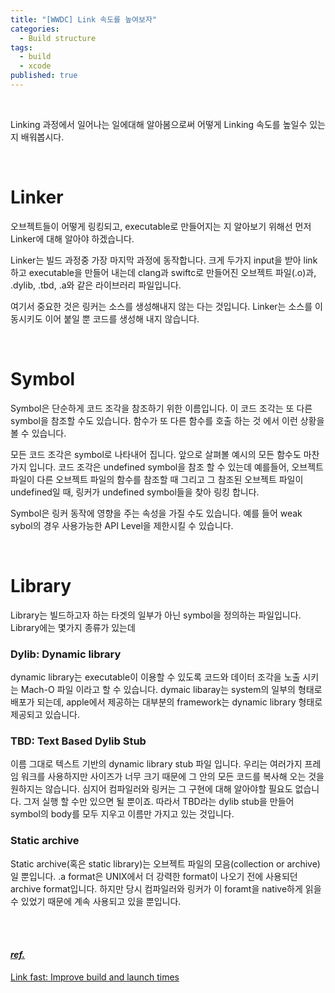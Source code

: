 ```yaml
---
title: "[WWDC] Link 속도를 높여보자"
categories:
  - Build structure
tags:
  - build
  - xcode
published: true
---
```


<br/>

Linking 과정에서 일어나는 일에대해 알아봄으로써 어떻게 Linking 속도를 높일수 있는지 배워봅시다.

<br/>

# Linker

오브젝트들이 어떻게 링킹되고, executable로 만들어지는 지 알아보기 위해선 먼저 Linker에 대해 알아야 하겠습니다.

Linker는 빌드 과정중 가장 마지막 과정에 동작합니다. 크게 두가지 input을 받아 link하고 executable을 만들어 내는데 clang과 swiftc로 만들어진 오브젝트 파일(.o)과, .dylib, .tbd, .a와 같은 라이브러리 파일입니다.

여기서 중요한 것은 링커는 소스를 생성해내지 않는 다는 것입니다. Linker는 소스를 이동시키도 이어 붙일 뿐 코드를 생성해 내지 않습니다.

<br/>

# Symbol

Symbol은 단순하게 코드 조각을 참조하기 위한 이름입니다. 이 코드 조각는 또 다른 symbol을 참조할 수도 있습니다. 함수가 또 다른 함수를 호출 하는 것 에서 이런 상황을 볼 수 있습니다.

모든 코드 조각은 symbol로 나타내어 집니다. 앞으로 살펴볼 예시의 모든 함수도 마찬가지 입니다. 코드 조각은 undefined symbol을 참조 할 수 있는데 예를들어, 오브젝트 파일이 다른 오브젝트 파일의 함수를 참조할 때 그리고 그 참조된 오브젝트 파일이 undefined일 때, 링커가 undefined symbol들을 찾아 링킹 합니다.

Symbol은 링커 동작에 영향을 주는 속성을 가질 수도 있습니다. 예를 들어 weak sybol의 경우 사용가능한 API Level을 제한시킬 수 있습니다.

<br/>

# Library

Library는 빌드하고자 하는 타겟의 일부가 아닌 symbol을 정의하는 파일입니다. Library에는 몇가지 종류가 있는데


### Dylib: Dynamic library
dynamic library는 executable이 이용할 수 있도록 코드와 데이터 조각을 노출 시키는 Mach-O 파일 이라고 할 수 있습니다. dymaic libaray는 system의 일부의 형태로 배포가 되는데, apple에서 제공하는 대부분의 framework는 dynamic library 형태로 제공되고 있습니다.

### TBD: Text Based Dylib Stub
이름 그대로 텍스트 기반의 dynamic library stub 파일 입니다. 우리는 여러가지 프레임 워크를 사용하지만 사이즈가 너무 크기 때문에 그 안의 모든 코드를 복사해 오는 것을 원하지는 않습니다. 심지어 컴파일러와 링커는 그 구현에 대해 알아야할 필요도 없습니다. 그저 실행 할 수만 있으면 될 뿐이죠. 따라서 TBD라는 dylib stub을 만들어 symbol의 body를 모두 지우고 이름만 가지고 있는 것입니다.

### Static archive
Static archive(혹은 static library)는 오브젝트 파일의 모음(collection or archive)일 뿐입니다. .a format은 UNIX에서 더 강력한 format이 나오기 전에 사용되던 archive format입니다. 하지만 당시 컴파일러와 링커가 이 foramt을 native하게 읽을 수 있었기 때문에 계속 사용되고 있을 뿐입니다.


<br/><br/>

#### *<u>ref.</u>*
[Link fast: Improve build and launch times](https://developer.apple.com/videos/play/wwdc2022/110362)